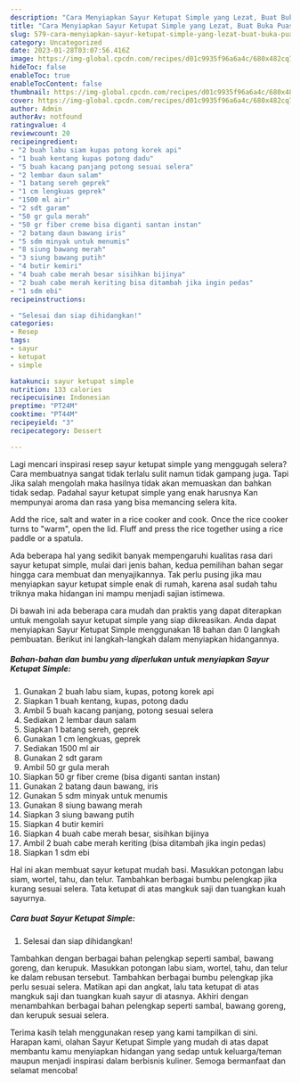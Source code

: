 ```yaml
---
description: "Cara Menyiapkan Sayur Ketupat Simple yang Lezat, Buat Buka Puasa}"
title: "Cara Menyiapkan Sayur Ketupat Simple yang Lezat, Buat Buka Puasa}"
slug: 579-cara-menyiapkan-sayur-ketupat-simple-yang-lezat-buat-buka-puasa
category: Uncategorized
date: 2023-01-28T03:07:56.416Z
image: https://img-global.cpcdn.com/recipes/d01c9935f96a6a4c/680x482cq70/sayur-ketupat-simple-foto-resep-utama.jpg
hideToc: false
enableToc: true
enableTocContent: false
thumbnail: https://img-global.cpcdn.com/recipes/d01c9935f96a6a4c/680x482cq70/sayur-ketupat-simple-foto-resep-utama.jpg
cover: https://img-global.cpcdn.com/recipes/d01c9935f96a6a4c/680x482cq70/sayur-ketupat-simple-foto-resep-utama.jpg
author: Admin
authorAv: notfound
ratingvalue: 4
reviewcount: 20
recipeingredient:
- "2 buah labu siam kupas potong korek api"
- "1 buah kentang kupas potong dadu"
- "5 buah kacang panjang potong sesuai selera"
- "2 lembar daun salam"
- "1 batang sereh geprek"
- "1 cm lengkuas geprek"
- "1500 ml air"
- "2 sdt garam"
- "50 gr gula merah"
- "50 gr fiber creme bisa diganti santan instan"
- "2 batang daun bawang iris"
- "5 sdm minyak untuk menumis"
- "8 siung bawang merah"
- "3 siung bawang putih"
- "4 butir kemiri"
- "4 buah cabe merah besar sisihkan bijinya"
- "2 buah cabe merah keriting bisa ditambah jika ingin pedas"
- "1 sdm ebi"
recipeinstructions:

- "Selesai dan siap dihidangkan!"
categories:
- Resep
tags:
- sayur
- ketupat
- simple

katakunci: sayur ketupat simple 
nutrition: 133 calories
recipecuisine: Indonesian
preptime: "PT24M"
cooktime: "PT44M"
recipeyield: "3"
recipecategory: Dessert

---
```



Lagi mencari inspirasi resep sayur ketupat simple yang menggugah selera? Cara membuatnya sangat tidak terlalu sulit namun tidak gampang juga. Tapi Jika salah mengolah maka hasilnya tidak akan memuaskan dan bahkan tidak sedap. Padahal sayur ketupat simple yang enak harusnya Kan mempunyai aroma dan rasa yang bisa memancing selera kita.


Add the rice, salt and water in a rice cooker and cook. Once the rice cooker turns to &#34;warm&#34;, open the lid. Fluff and press the rice together using a rice paddle or a spatula.

Ada beberapa hal yang sedikit banyak mempengaruhi kualitas rasa dari sayur ketupat simple, mulai dari jenis bahan, kedua pemilihan bahan segar hingga cara membuat dan menyajikannya. Tak perlu pusing jika mau menyiapkan sayur ketupat simple enak di rumah, karena asal sudah tahu triknya maka hidangan ini mampu menjadi sajian istimewa.


Di bawah ini ada beberapa cara mudah dan praktis yang dapat diterapkan untuk mengolah sayur ketupat simple yang siap dikreasikan. Anda dapat menyiapkan Sayur Ketupat Simple menggunakan 18 bahan dan 0 langkah pembuatan. Berikut ini langkah-langkah dalam menyiapkan hidangannya.

<!--inarticleads1-->

##### Bahan-bahan dan bumbu yang diperlukan untuk menyiapkan Sayur Ketupat Simple:

1. Gunakan 2 buah labu siam, kupas, potong korek api
1. Siapkan 1 buah kentang, kupas, potong dadu
1. Ambil 5 buah kacang panjang, potong sesuai selera
1. Sediakan 2 lembar daun salam
1. Siapkan 1 batang sereh, geprek
1. Gunakan 1 cm lengkuas, geprek
1. Sediakan 1500 ml air
1. Gunakan 2 sdt garam
1. Ambil 50 gr gula merah
1. Siapkan 50 gr fiber creme (bisa diganti santan instan)
1. Gunakan 2 batang daun bawang, iris
1. Gunakan 5 sdm minyak untuk menumis
1. Gunakan 8 siung bawang merah
1. Siapkan 3 siung bawang putih
1. Siapkan 4 butir kemiri
1. Siapkan 4 buah cabe merah besar, sisihkan bijinya
1. Ambil 2 buah cabe merah keriting (bisa ditambah jika ingin pedas)
1. Siapkan 1 sdm ebi


Hal ini akan membuat sayur ketupat mudah basi. Masukkan potongan labu siam, wortel, tahu, dan telur. Tambahkan berbagai bumbu pelengkap jika kurang sesuai selera. Tata ketupat di atas mangkuk saji dan tuangkan kuah sayurnya. 

<!--inarticleads2-->

##### Cara buat Sayur Ketupat Simple:


1. Selesai dan siap dihidangkan!

Tambahkan dengan berbagai bahan pelengkap seperti sambal, bawang goreng, dan kerupuk. Masukkan potongan labu siam, wortel, tahu, dan telur ke dalam rebusan tersebut. Tambahkan berbagai bumbu pelengkap jika perlu sesuai selera. Matikan api dan angkat, lalu tata ketupat di atas mangkuk saji dan tuangkan kuah sayur di atasnya. Akhiri dengan menambahkan berbagai bahan pelengkap seperti sambal, bawang goreng, dan kerupuk sesuai selera. 

Terima kasih telah menggunakan resep yang kami tampilkan di sini. Harapan kami, olahan Sayur Ketupat Simple yang mudah di atas dapat membantu kamu menyiapkan hidangan yang sedap untuk keluarga/teman maupun menjadi inspirasi dalam berbisnis kuliner. Semoga bermanfaat dan selamat mencoba!

